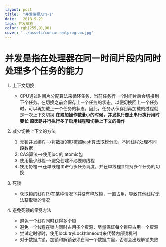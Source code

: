```yaml
---
layout: post
title:  "并发编程入门-1"
date:   2018-9-20
tags: 并发编程
color: rgb(255,90,90)
cover: '../assets/concurrentprogram.jpg'
---
```


# 并发是指在处理器在同一时间片段内同时处理多个任务的能力

1. 上下文切换
   * CPU通过时间片分配算法来循环任务，当前任务行一个时间片后会切换到下个任务。在切换之前会保存上一个任务的状态，以便切换回上一个任务时，可以再加载上一个任务的状态。因此，任务从保存到再加载的过程就是一次上下文切换
   **在累加操作数量小的时候，并发执行要比串行执行用时要长**
   **原因是并行执行多了启用线程和切换上下文的操作**

2. 减少切换上下文的方法
   1. 无锁并发编程-->将数据的ID按照hash算法取模分段，不同线程处理不同段数据
   2. CAS算法-->使用juc 的 atomic包
   3. 使用最少线程-->避免创建不必要的线程
   4. 使用协程-->在单线程里进行多任务调度，并在单线程里维持多个任务的切换

3. 死锁
   * 获取锁的线程(?)在某种情况下并没有释放锁，一直占用，导致其他线程无法获取锁的情况

4. 避免死锁的常见方法
   * 避免一个线程同时获得多个锁
   * 避免一个线程在锁内同时占用多个资源，尽量保证每个锁只占用一个资源
   * 尝试定时锁时，使用lock.tryLock(timeout)来代替内部锁机制
   * 对于数据库锁，加锁和解锁必须在同一个数据库里，否则会出现解锁失败